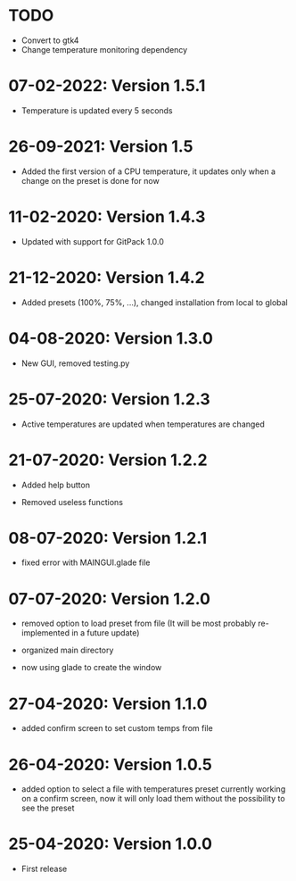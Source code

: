 # TODO
 * Convert to gtk4
 * Change temperature monitoring dependency

# 07-02-2022: Version 1.5.1

 * Temperature is updated every 5 seconds

# 26-09-2021: Version 1.5

 * Added the first version of a CPU temperature, it updates only when a change on the preset is done for now

# 11-02-2020: Version 1.4.3

 * Updated with support for GitPack 1.0.0

# 21-12-2020: Version 1.4.2

 * Added presets (100%, 75%, ...), changed installation from local to global

# 04-08-2020: Version 1.3.0

 * New GUI, removed testing.py

# 25-07-2020: Version 1.2.3

 * Active temperatures are updated when temperatures are changed

# 21-07-2020: Version 1.2.2

 * Added help button

 * Removed useless functions

# 08-07-2020: Version 1.2.1

 * fixed error with MAINGUI.glade file

# 07-07-2020: Version 1.2.0

 * removed option to load preset from file (It will be most probably re-implemented in a future update)

 * organized main directory

 * now using glade to create the window

# 27-04-2020: Version 1.1.0

 * added confirm screen to set custom temps from file

# 26-04-2020: Version 1.0.5

 * added option to select a file with temperatures preset
currently working on a confirm screen, now it will only load them without the possibility to see the preset

# 25-04-2020: Version 1.0.0

 * First release

